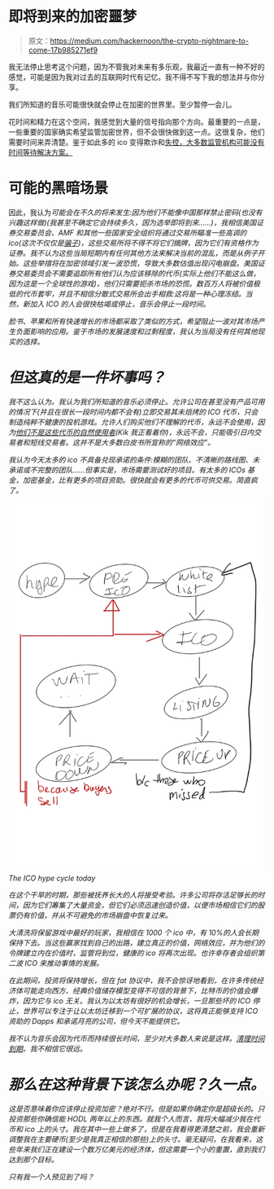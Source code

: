 # 即将到来的加密噩梦

> 原文：<https://medium.com/hackernoon/the-crypto-nightmare-to-come-17b985271ef9>

我无法停止思考这个问题，因为不管我对未来有多乐观，我最近一直有一种不好的感觉，可能是因为我对过去的互联网时代有记忆。我不得不写下我的想法并与你分享。

我们所知道的音乐可能很快就会停止在加密的世界里。至少暂停一会儿。

花时间和精力在这个空间，我感觉到大量的信号指向那个方向。最重要的一点是，一些重要的国家确实希望监管加密世界，但不会很快做到这一点。这很复杂，他们需要时间来弄清楚。鉴于如此多的 ico 变得欺诈和[失控，大多数监管机构可能没有时间等待解决方案。](https://www.cryptocoinsnews.com/cobinhood-ceo-apologizes-for-icos-questionable-presale/)

# 可能的黑暗场景

因此，我认为*可能会在不久的将来发生:因为他们不能像中国那样禁止密码(也没有兴趣这样做)(我甚至不确定它会持续多久，因为选举即将到来……)，我相信美国证券交易委员会、AMF 和其他一些国家安全组织将通过交易所瞄准一些高调的 ico(这次不仅仅是[骗子](http://fortune.com/2017/10/01/sec-ico-fraud-charges/))，这些交易所将不得不将它们摘牌，因为它们有资格作为证券。我不认为这些当局短期内有任何其他方法来解决当前的混乱，而是从例子开始。这些举措将在加密领域引发一波恐慌，导致大多数估值出现闪电崩盘。美国证券交易委员会不需要追踪所有他们认为应该移除的代币(实际上他们不能这么做，因为这是一个全球性的游戏)，他们只需要扼杀市场的恐慌。数百万人将被价值极低的代币套牢，并且不相信分散式交易所会出手相救:这将是一种心理冻结。当然，新加入 ICO 的人会很快枯竭或停止，音乐会停止一段时间。*

*脸书、苹果和所有快速增长的市场都采取了类似的方式，希望阻止一波对其市场产生负面影响的应用。鉴于市场的发展速度和过剩程度，我认为当局没有任何其他现实的选择。*

# *但这真的是一件坏事吗？*

*我不这么认为。我认为我们所知道的音乐必须停止。允许公司在甚至没有产品可用的情况下(并且在很长一段时间内都不会有)立即交易其未焙烤的 ICO 代币，只会制造纯粹不健康的投机游戏。允许人们购买他们不理解的代币，永远不会使用，因为[他们不是这些代币的自然使用者](/@pentremont/icos-youre-scammy-and-you-know-it-62c104dbfabb)(Kik 我正看着你)，永远不会，只能吸引日内交易者和短线交易者。这并不是大多数白皮书所宣称的“网络效应”。*

*我认为今天太多的 ico 不具备兑现承诺的条件:模糊的团队、不清晰的路线图、未承诺或不完整的团队……但事实是，市场需要测试好的项目。有太多的 ICOs 基金，加密基金，比有更多的项目资助。很快就会有更多的代币可供交易。简直疯了。*

*![](img/940c5d607dcae2e7ddb6b81c1e9242c9.png)*

*The ICO hype cycle today*

*在这个干旱的时期，那些被抚养长大的人将接受考验。许多公司将存活足够长的时间，因为它们筹集了大量资金，但它们必须迅速创造价值，以便市场相信它们的股票仍有价值，并从不可避免的市场崩盘中恢复过来。*

*大清洗将保留游戏中最好的玩家，我相信在 1000 个 ico 中，有 10%的人会长期保持下去。当这些赢家找到自己的出路，建立真正的价值，网络效应，并为他们的令牌建立内在价值时，监管将到位，健康的 ico 将再次出现。也许幸存者会组织第二波 ICO 来推动事情的发展。*

*在此期间，投资将保持增长，但在 fat 协议中，我不会惊讶地看到，在许多传统经济体可能走向西方、经典价值储存模型变得不可信的背景下，比特币的价值会爆炸，因为它与 ico 无关。我认为以太坊有很好的机会增长，一旦那些坏的 ICO 停止，世界可以专注于让以太坊迁移到一个可扩展的协议，这将真正能够支持 ICO 资助的 Dapps 和承诺月亮的公司，但今天不能提供它。*

*我不认为音乐会因为代币而持续很长时间，至少对大多数人来说是这样。[清理时间到期](https://hackernoon.com/icos-dont-bite-off-more-than-you-can-chew-d658aae9579e?source=linkShare-454d729d5955-1507351244)。我不相信它很远。*

# *那么在这种背景下该怎么办呢？久一点。*

*这是否意味着你应该停止投资加密？绝对不行。但是如果你确定你是超级长的。只投资那些你确信能 HODL 两年以上的东西。就我个人而言，我将大幅减少我在代币和 ico 上的头寸。我在其中一些上做多了，但是在我看得更清楚之前，我会重新调整我在主要硬币(至少是我真正相信的那些)上的头寸。毫无疑问，在我看来，这些年来我们正在建设一个数万亿美元的经济体，但这需要一个小的重置，直到我们达到那个目标。*

*只有我一个人预见到了吗？*